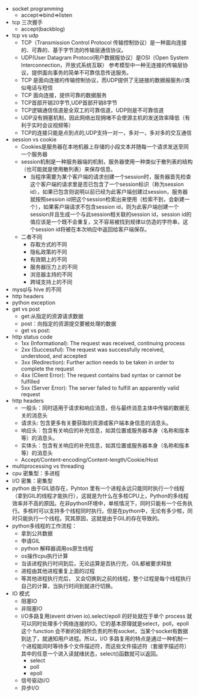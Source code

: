- socket programming
  - accept=>bind=>listen
- tcp 三次握手
  - accept(backblog)
- tcp vs udp
  - TCP（Transmission Control Protocol 传输控制协议）是一种面向连接的、可靠的、基于字节流的传输层通信协议。
  - UDP(User Datagram Protocol用户数据报协议）是OSI（Open System Interconnection，开放式系统互联） 参考模型中一种无连接的传输层协议，提供面向事务的简单不可靠信息传送服务。
  - TCP 是面向连接的传输控制协议，而UDP提供了无链接的数据报服务//类似电话与短信
  - TCP 面向连接，提供可靠的数据服务
  - TCP首部开销20字节,UDP首部开销8字节
  - TCP逻辑通信信道是全双工的可靠信道，UDP则是不可靠信道
  - UDP没有拥塞机制，因此网络出现拥堵不会使源主机的发送效率降低（有利于实时会议视频等）
  - TCP的连接只能是点到点的,UDP支持一对一，多对一，多对多的交互通信
- session vs cookie
  - Cookies是服务器在本地机器上存储的小段文本并随每一个请求发送至同一个服务器
  - session机制是一种服务器端的机制，服务器使用一种类似于散列表的结构（也可能就是使用散列表）来保存信息。
    - 当程序需要为某个客户端的请求创建一个session时，服务器首先检查这个客户端的请求里是否已包含了一个session标识（称为session id），如果已包含则说明以前已经为此客户端创建过session，服务器就按照session id把这个session检索出来使用（检索不到，会新建一个），如果客户端请求不包含session id，则为此客户端创建一个session并且生成一个与此session相关联的session id，session id的值应该是一个既不会重复，又不容易被找到规律以仿造的字符串，这个session id将被在本次响应中返回给客户端保存。
  - 二者不同
    - 存取方式的不同
    - 隐私政策的不同
    - 有效期上的不同
    - 服务器压力上的不同
    - 浏览器主持的不同
    - 跨域支持上的不同
- mysql与 hive 的不同
- http headers 
- python exception
- get vs post
  - get:从指定的资源请求数据
  - post：向指定的资源提交要被处理的数据
  - get vs post:
- http status code
  - 1xx (Informational): The request was received, continuing process
  - 2xx (Successful): The request was successfully received, understood, and accepted
  - 3xx (Redirection): Further action needs to be taken in order to complete the request
  - 4xx (Client Error): The request contains bad syntax or cannot be fulfilled
  - 5xx (Server Error): The server failed to fulfill an apparently valid request
- http headers
  - 一般头：同时适用于请求和响应消息，但与最终消息主体中传输的数据无关的消息头
  - 请求头: 包含更多有关要获取的资源或客户端本身信息的消息头。
  - 响应头：包含有关响应的补充信息，如其位置或服务器本身（名称和版本等）的消息头。
  - 实体头：包含有关响应的补充信息，如其位置或服务器本身（名称和版本等）的消息头
  - Accept/Content-encoding/Content-length/Cookie/Host
-  multiprocessing vs threading
  - cpu 密集型：多进程
  - I/O 密集：密集型
  - python 由于GIL锁存在，Pyhton 里有一个进程永远只能同时执行一个线程（拿到GIL的线程才能执行），这就是为什么在多核CPU上，Python的多线程效率并不高的原因。在非python环境中，单核情况下，同时只能有一个任务执行。多核时可以支持多个线程同时执行。但是在python中，无论有多少核，同时只能执行一个线程。究其原因，这就是由于GIL的存在导致的。
  - python多线程的工作流程：
    - 拿到公共数据
    - 申请GIL
    - python 解释器调用os原生线程
    - os操作cpu执行计算
    - 当该进程执行时间到后，无论运算是否执行完，GIL都被要求释放
    - 进程由其他进程重复上面的过程
    - 等其他进程执行完后， 又会切换到之前的线程，整个过程是每个线程执行自己的计算，当执行时间到就进行切换。
- IO 模式
  - 阻塞IO
  - 非阻塞IO
  - I/O多路复用(event driven io).select/epoll 的好处就在于单个 process 就可以同时处理多个网络连接的IO。它的基本原理就是select，poll，epoll 这个 function 会不断的轮询所负责的所有socket，当某个socket有数据到达了，就通知用户进程。所以，I/O 多路复用的特点是通过一种机制一个进程能同时等待多个文件描述符，而这些文件描述符（套接字描述符）其中的任意一个进入读就绪状态，select()函数就可以返回。
    - select
    - poll
    - epoll
  - 信号驱动I/O
  - 异步I/O